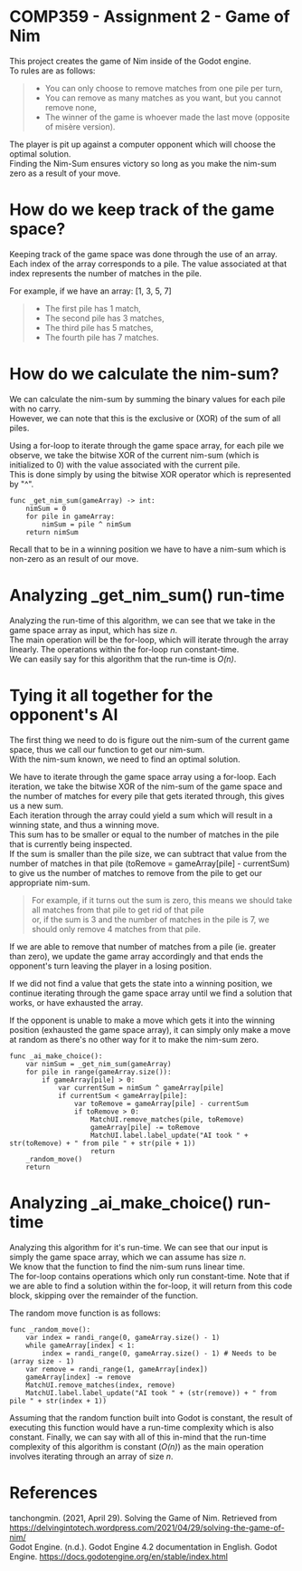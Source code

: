 
# COMP359 - Assignment 2 - Game of Nim
<p>This project creates the game of Nim inside of the Godot engine.<br>
To rules are as follows:<br>

> - You can only choose to remove matches from one pile per turn,
> - You can remove as many matches as you want, but you cannot remove none,  
> - The winner of the game is whoever made the last move (opposite of misère version).

The player is pit up against a computer opponent which will choose the optimal solution.<br>
Finding the Nim-Sum ensures victory so long as you make the nim-sum zero as a result of your move.</p>

# How do we keep track of the game space?  
<p>Keeping track of the game space was done through the use of an array.<br>
Each index of the array corresponds to a pile. The value associated at that index represents the number of matches in the pile.</p>
<p>For example, if we have an array: [1, 3, 5, 7]  

> - The first pile has 1 match,  
> - The second pile has 3 matches,  
> - The third pile has 5 matches,  
> - The fourth pile has 7 matches. </p>

# How do we calculate the nim-sum?  
We can calculate the nim-sum by summing the binary values for each pile with no carry.  
However, we can note that this is the exclusive or (XOR) of the sum of all piles.  
  
Using a for-loop to iterate through the game space array, for each pile we observe, we take the bitwise XOR of the current nim-sum (which is initialized to 0) with the value associated with the current pile.  
This is done simply by using the bitwise XOR operator which is represented by "^".  
  
``` 
func _get_nim_sum(gameArray) -> int:
	nimSum = 0  
	for pile in gameArray:  
		nimSum = pile ^ nimSum  
	return nimSum  
```
  
Recall that to be in a winning position we have to have a nim-sum which is non-zero as an result of our move.  

# Analyzing _get_nim_sum() run-time
<p>Analyzing the run-time of this algorithm, we can see that we take in the game space array as input, which has size <i>n</i>.<br>
The main operation will be the for-loop, which will iterate through the array linearly. The operations within the for-loop run constant-time.<br>
We can easily say for this algorithm that the run-time is <i>O(n)</i>.

# Tying it all together for the opponent's AI  

<p>The first thing we need to do is figure out the nim-sum of the current game space, thus we call our function to get our nim-sum.<br>  
With the nim-sum known, we need to find an optimal solution.</p>
<p>We have to iterate through the game space array using a for-loop. Each iteration, we take the bitwise XOR of the nim-sum of the game space and the number of matches for every pile that gets iterated through, this gives us a new sum.<br>
Each iteration through the array could yield a sum which will result in a winning state, and thus a winning move.<br>
This sum has to be smaller or equal to the number of matches in the pile that is currently being inspected.<br>
If the sum is smaller than the pile size, we can subtract that value from the number of matches in that pile (toRemove = gameArray[pile] - currentSum) to give us the number of matches to remove from the pile to get our appropriate nim-sum.<br>

> For example, if it turns out the sum is zero, this means we should take all matches from that pile to get rid of that pile  
> or, if the sum is 3 and the number of matches in the pile is 7, we should only remove 4 matches from that pile.

If we are able to remove that number of matches from a pile (ie. greater than zero), we update the game array accordingly and that ends the opponent's turn leaving the player in a losing position.</p>
<p>If we did not find a value that gets the state into a winning position, we continue iterating through the game space array until we find a solution that works, or have exhausted the array.</p>
<p>If the opponent is unable to make a move which gets it into the winning position (exhausted the game space array), it can simply only make a move at random as there's no other way for it to make the nim-sum zero.</p>

```
func _ai_make_choice():
	var nimSum = _get_nim_sum(gameArray)
	for pile in range(gameArray.size()):
		if gameArray[pile] > 0:
			var currentSum = nimSum ^ gameArray[pile]
			if currentSum < gameArray[pile]:
				var toRemove = gameArray[pile] - currentSum
				if toRemove > 0:
					MatchUI.remove_matches(pile, toRemove)
					gameArray[pile] -= toRemove
					MatchUI.label.label_update("AI took " + str(toRemove) + " from pile " + str(pile + 1))
					return
	_random_move()
	return 
```

# Analyzing _ai_make_choice() run-time
<p>Analyzing this algorithm for it's run-time. We can see that our input is simply the game space array, which we can assume has size <i>n</i>.<br>
We know that the function to find the nim-sum runs linear time.<br>
The for-loop contains operations which only run constant-time. Note that if we are able to find a solution within the for-loop, it will return from this code block, skipping over the remainder of the function.<br>

The random move function is as follows:
```
func _random_move():
	var index = randi_range(0, gameArray.size() - 1)
	while gameArray[index] < 1:
		index = randi_range(0, gameArray.size() - 1) # Needs to be (array size - 1)
	var remove = randi_range(1, gameArray[index])
	gameArray[index] -= remove
	MatchUI.remove_matches(index, remove)
	MatchUI.label.label_update("AI took " + (str(remove)) + " from pile " + str(index + 1))
```

Assuming that the random function built into Godot is constant, the result of executing this function would have a run-time complexity which is also constant.
Finally, we can say with all of this in-mind that the run-time complexity of this algorithm is constant (<i>O(n)</i>) as the main operation involves iterating through an array of size <i>n</i>.
</p>

# References

tanchongmin. (2021, April 29). Solving the Game of Nim. Retrieved from https://delvingintotech.wordpress.com/2021/04/29/solving-the-game-of-nim/  
Godot Engine. (n.d.). Godot Engine 4.2 documentation in English. Godot Engine. https://docs.godotengine.org/en/stable/index.html